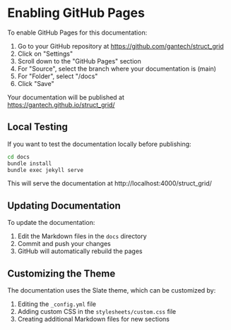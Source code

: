 # Enabling GitHub Pages

To enable GitHub Pages for this documentation:

1. Go to your GitHub repository at https://github.com/gantech/struct_grid
2. Click on "Settings"
3. Scroll down to the "GitHub Pages" section
4. For "Source", select the branch where your documentation is (main)
5. For "Folder", select "/docs"
6. Click "Save"

Your documentation will be published at https://gantech.github.io/struct_grid/

## Local Testing

If you want to test the documentation locally before publishing:

```bash
cd docs
bundle install
bundle exec jekyll serve
```

This will serve the documentation at http://localhost:4000/struct_grid/

## Updating Documentation

To update the documentation:

1. Edit the Markdown files in the `docs` directory
2. Commit and push your changes
3. GitHub will automatically rebuild the pages

## Customizing the Theme

The documentation uses the Slate theme, which can be customized by:

1. Editing the `_config.yml` file
2. Adding custom CSS in the `stylesheets/custom.css` file
3. Creating additional Markdown files for new sections
